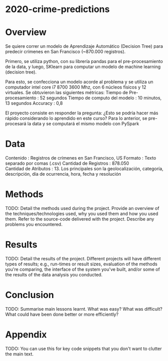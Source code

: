 # 2020-crime-predictions

# Overview
Se quiere correr un modelo de Aprendizaje Automático (Decision Tree) para predecir crímenes en San Francisco (~870.000 registros).

Primero, se utiliza python, con su librería pandas para el pre-procesamiento de la data, y luego, SKlearn para computar un modelo de machine learning (decision tree). 

Para esto, se confecciona un modelo acorde al problema y se utiliza un computador intel core i7 8700 3600 Mhz, con 6 núcleos físicos y 12 virtuales. Se obtuvieron las siguientes métricas:
Tiempo de Pre-procesamiento    : 52 segundos
Tiempo de computo del modelo   : 10 minutos, 13 segundos
Accuracy                       : 0,8

El proyecto consiste en responder la pregunta: ¿Esto se podría hacer más rápido considerando lo aprendido en este curso?
Para lo anterior, se pre-procesará la data y se computará el mismo modelo con PySpark

# Data
Contenido                        : Registros de crímenes en San Francisco, US
Formato                          : Texto separado por comas (.csv) 
Cantidad de Registros            : 878.050      
Cantidad de Atributos            : 13. Los principales son la geolocalización, categoría, descripción, día de ocurrencia, hora, fecha y resolución


# Methods
TODO: Detail the methods used during the project. Provide an overview of the techniques/technologies used, why you used them and how you used them. Refer to the source-code delivered with the project. Describe any problems you encountered.

# Results
TODO: Detail the results of the project. Different projects will have different types of results; e.g., run-times or result sizes, evaluation of the methods you're comparing, the interface of the system you've built, and/or some of the results of the data analysis you conducted.

# Conclusion
TODO: Summarise main lessons learnt. What was easy? What was difficult? What could have been done better or more efficiently?

# Appendix
TODO: You can use this for key code snippets that you don't want to clutter the main text.
